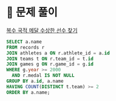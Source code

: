 # 📝 문제 풀이

[복수 국적 메달 수상한 선수 찾기](https://solvesql.com/problems/multiple-medalist/)

```SQL
SELECT a.name
FROM records r
JOIN athletes a ON r.athlete_id = a.id
JOIN teams t ON r.team_id = t.id
JOIN games g ON r.game_id = g.id
WHERE g.year >= 2000
  AND r.medal IS NOT NULL
GROUP BY a.id, a.name
HAVING COUNT(DISTINCT t.team) >= 2
ORDER BY a.name;
```